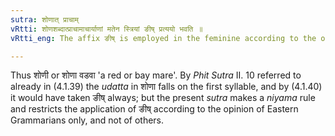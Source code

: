 ```yaml
---
sutra: शोणात् प्राचाम्
vRtti: शोणशब्दात्प्राचामाचार्याणां मतेन स्त्रियां ङीष् प्रत्ययो भवति ॥
vRtti_eng: The affix ङीष् is employed in the feminine according to the opinion of the Eastern Grammarians, after the word शोण ॥

---
```

Thus शोणी or शोणा वडवा 'a red or bay mare'. By _Phit_ _Sutra_ II. 10 referred to already in (4.1.39) the _udatta_ in शोणा falls on the first syllable, and by (4.1.40) it would have taken ङीष् always; but the present _sutra_ makes a _niyama_ rule and restricts the application of ङीष् according to the opinion of Eastern Grammarians only, and not of others.